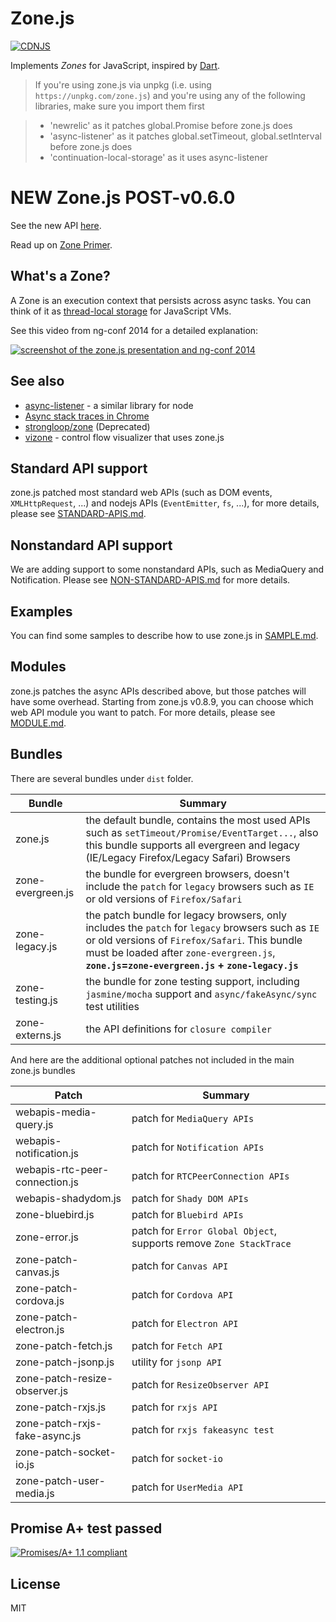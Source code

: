 # Zone.js

[![CDNJS](https://img.shields.io/cdnjs/v/zone.js.svg)](https://cdnjs.com/libraries/zone.js)

Implements _Zones_ for JavaScript, inspired by [Dart](https://www.dartlang.org/articles/zones/).

> If you're using zone.js via unpkg (i.e. using `https://unpkg.com/zone.js`)
> and you're using any of the following libraries, make sure you import them first

> * 'newrelic' as it patches global.Promise before zone.js does
> * 'async-listener' as it patches global.setTimeout, global.setInterval before zone.js does
> * 'continuation-local-storage' as it uses async-listener

# NEW Zone.js POST-v0.6.0

See the new API [here](./lib/zone.ts).

Read up on [Zone Primer](https://docs.google.com/document/d/1F5Ug0jcrm031vhSMJEOgp1l-Is-Vf0UCNDY-LsQtAIY).

## What's a Zone?

A Zone is an execution context that persists across async tasks.
You can think of it as [thread-local storage](http://en.wikipedia.org/wiki/Thread-local_storage) for JavaScript VMs.

See this video from ng-conf 2014 for a detailed explanation:

[![screenshot of the zone.js presentation and ng-conf 2014](/presentation.png)](//www.youtube.com/watch?v=3IqtmUscE_U&t=150)

## See also
* [async-listener](https://github.com/othiym23/async-listener) - a similar library for node
* [Async stack traces in Chrome](http://www.html5rocks.com/en/tutorials/developertools/async-call-stack/)
* [strongloop/zone](https://github.com/strongloop/zone) (Deprecated)
* [vizone](https://github.com/gilbox/vizone) - control flow visualizer that uses zone.js

## Standard API support

zone.js patched most standard web APIs (such as DOM events, `XMLHttpRequest`, ...) and nodejs APIs
(`EventEmitter`, `fs`, ...), for more details, please see [STANDARD-APIS.md](STANDARD-APIS.md).

## Nonstandard API support

We are adding support to some nonstandard APIs, such as MediaQuery and
Notification. Please see [NON-STANDARD-APIS.md](NON-STANDARD-APIS.md) for more details.

## Examples

You can find some samples to describe how to use zone.js in [SAMPLE.md](SAMPLE.md).

## Modules

zone.js patches the async APIs described above, but those patches will have some overhead.
Starting from zone.js v0.8.9, you can choose which web API module you want to patch.
For more details, please
see [MODULE.md](MODULE.md).

## Bundles
There are several bundles under `dist` folder.

|Bundle|Summary|
|---|---|
|zone.js|the default bundle, contains the most used APIs such as `setTimeout/Promise/EventTarget...`, also this bundle supports all evergreen and legacy (IE/Legacy Firefox/Legacy Safari) Browsers|
|zone-evergreen.js|the bundle for evergreen browsers, doesn't include the `patch` for `legacy` browsers such as `IE` or old versions of `Firefox/Safari`|
|zone-legacy.js|the patch bundle for legacy browsers, only includes the `patch` for `legacy` browsers such as `IE` or old versions of `Firefox/Safari`. This bundle must be loaded after `zone-evergreen.js`, **`zone.js`=`zone-evergreen.js` + `zone-legacy.js`**|
|zone-testing.js|the bundle for zone testing support, including `jasmine/mocha` support and `async/fakeAsync/sync` test utilities|
|zone-externs.js|the API definitions for `closure compiler`|

And here are the additional optional patches not included in the main zone.js bundles

|Patch|Summary|
|---|---|
|webapis-media-query.js|patch for `MediaQuery APIs`|
|webapis-notification.js|patch for `Notification APIs`|
|webapis-rtc-peer-connection.js|patch for `RTCPeerConnection APIs`|
|webapis-shadydom.js|patch for `Shady DOM APIs`|
|zone-bluebird.js|patch for `Bluebird APIs`|
|zone-error.js|patch for `Error Global Object`, supports remove `Zone StackTrace`|
|zone-patch-canvas.js|patch for `Canvas API`|
|zone-patch-cordova.js|patch for `Cordova API`|
|zone-patch-electron.js|patch for `Electron API`|
|zone-patch-fetch.js|patch for `Fetch API`|
|zone-patch-jsonp.js|utility for `jsonp API`|
|zone-patch-resize-observer.js|patch for `ResizeObserver API`|
|zone-patch-rxjs.js|patch for `rxjs API`|
|zone-patch-rxjs-fake-async.js|patch for `rxjs fakeasync test`|
|zone-patch-socket-io.js|patch for `socket-io`|
|zone-patch-user-media.js|patch for `UserMedia API`|

## Promise A+ test passed
[![Promises/A+ 1.1 compliant](https://promisesaplus.com/assets/logo-small.png)](https://promisesaplus.com/)

## License
MIT
